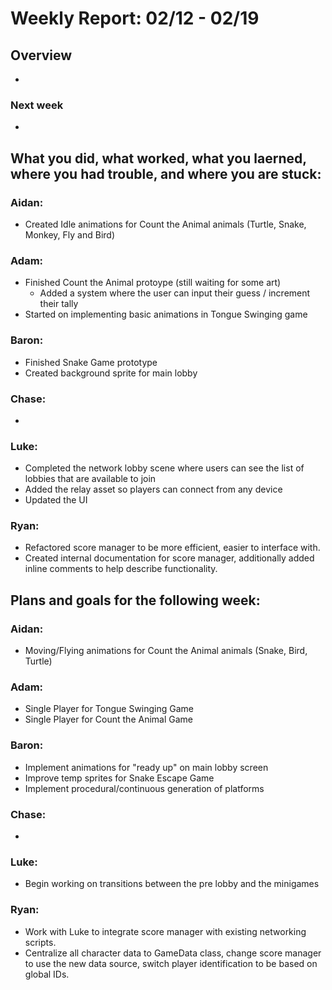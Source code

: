# Weekly Report: 02/12 - 02/19

## Overview
- 

### Next week
- 

## What you did, what worked, what you laerned, where you had trouble, and where you are stuck:
### Aidan: 
- Created Idle animations for Count the Animal animals (Turtle, Snake, Monkey, Fly and Bird)
### Adam:
- Finished Count the Animal protoype (still waiting for some art)
  - Added a system where the user can input their guess / increment their tally
- Started on implementing basic animations in Tongue Swinging game
### Baron:
- Finished Snake Game prototype
- Created background sprite for main lobby
### Chase:
- 
### Luke:
- Completed the network lobby scene where users can see the list of lobbies that are available to join
- Added the relay asset so players can connect from any device 
- Updated the UI 
### Ryan:
- Refactored score manager to be more efficient, easier to interface with.
- Created internal documentation for score manager, additionally added inline comments to help describe functionality.


## Plans and goals for the following week:
### Aidan:
- Moving/Flying animations for Count the Animal animals (Snake, Bird, Turtle) 
### Adam:
- Single Player for Tongue Swinging Game
- Single Player for Count the Animal Game
### Baron:
- Implement animations for "ready up" on main lobby screen
- Improve temp sprites for Snake Escape Game
- Implement procedural/continuous generation of platforms
### Chase:
- 
### Luke:
- Begin working on transitions between the pre lobby and the minigames
### Ryan:
- Work with Luke to integrate score manager with existing networking scripts.
- Centralize all character data to GameData class, change score manager to use the new data source, switch player identification to be based on global IDs.
